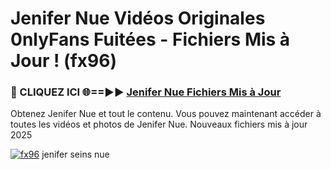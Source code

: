 # Jenifer Nue Vidéos Originales 0nlyFans Fuitées - Fichiers Mis à Jour ! (fx96)

<h3>🔴 CLIQUEZ ICI 🌐==►► <a href="https://tinyurl.com/2pmr4ezf" rel="nofollow">Jenifer Nue Fichiers Mis à Jour</a></h3>

Obtenez Jenifer Nue et tout le contenu. Vous pouvez maintenant accéder à toutes les vidéos et photos de Jenifer Nue. Nouveaux fichiers mis à jour 2025

[![fx96](https://i.imgur.com/6SNvagu.gif)](https://tinyurl.com/2pmr4ezf)
jenifer seins nue